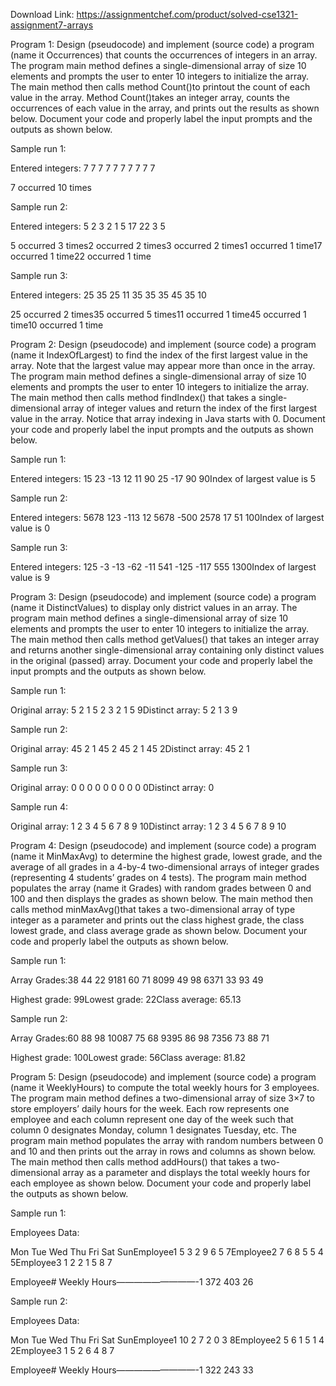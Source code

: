 Download Link: https://assignmentchef.com/product/solved-cse1321-assignment7-arrays
<br>



Program 1: Design (pseudocode) and implement (source code) a program (name it Occurrences) that counts the occurrences of integers in an array. The program main method defines a single-dimensional array of size 10 elements and prompts the user to enter 10 integers to initialize the array. The main method then calls method Count()to printout the count of each value in the array. Method Count()takes an integer array, counts the occurrences of each value in the array, and prints out the results as shown below. Document your code and properly label the input prompts and the outputs as shown below.

Sample run 1:

Entered integers: 7 7 7 7 7 7 7 7 7 7

7 occurred 10 times

Sample run 2:

Entered integers: 5 2 3 2 1 5 17 22 3 5

5 occurred 3 times2 occurred 2 times3 occurred 2 times1 occurred 1 time17 occurred 1 time22 occurred 1 time

Sample run 3:

Entered integers: 25 35 25 11 35 35 35 45 35 10

25 occurred 2 times35 occurred 5 times11 occurred 1 time45 occurred 1 time10 occurred 1 time

Program 2: Design (pseudocode) and implement (source code) a program (name it IndexOfLargest) to find the index of the first largest value in the array. Note that the largest value may appear more than once in the array. The program main method defines a single-dimensional array of size 10 elements and prompts the user to enter 10 integers to initialize the array. The main method then calls method findIndex() that takes a single-dimensional array of integer values and return the index of the first largest value in the array. Notice that array indexing in Java starts with 0. Document your code and properly label the input prompts and the outputs as shown below.

Sample run 1:

Entered integers: 15 23 -13 12 11 90 25 -17 90 90Index of largest value is 5

Sample run 2:

Entered integers: 5678 123 -113 12 5678 -500 2578 17 51 100Index of largest value is 0

Sample run 3:

Entered integers: 125 -3 -13 -62 -11 541 -125 -117 555 1300Index of largest value is 9

Program 3: Design (pseudocode) and implement (source code) a program (name it DistinctValues) to display only district values in an array. The program main method defines a single-dimensional array of size 10 elements and prompts the user to enter 10 integers to initialize the array. The main method then calls method getValues() that takes an integer array and returns another single-dimensional array containing only distinct values in the original (passed) array. Document your code and properly label the input prompts and the outputs as shown below.

Sample run 1:

Original array: 5 2 1 5 2 3 2 1 5 9Distinct array: 5 2 1 3 9

Sample run 2:

Original array: 45 2 1 45 2 45 2 1 45 2Distinct array: 45 2 1

Sample run 3:

Original array: 0 0 0 0 0 0 0 0 0 0Distinct array: 0

Sample run 4:

Original array: 1 2 3 4 5 6 7 8 9 10Distinct array: 1 2 3 4 5 6 7 8 9 10

Program 4: Design (pseudocode) and implement (source code) a program (name it MinMaxAvg) to determine the highest grade, lowest grade, and the average of all grades in a 4-by-4 two-dimensional arrays of integer grades (representing 4 students’ grades on 4 tests). The program main method populates the array (name it Grades) with random grades between 0 and 100 and then displays the grades as shown below. The main method then calls method minMaxAvg()that takes a two-dimensional array of type integer as a parameter and prints out the class highest grade, the class lowest grade, and class average grade as shown below. Document your code and properly label the outputs as shown below.

Sample run 1:

Array Grades:38 44 22 9181 60 71 8099 49 98 6371 33 93 49

Highest grade: 99Lowest grade: 22Class average: 65.13

Sample run 2:

Array Grades:60 88 98 10087 75 68 9395 86 98 7356 73 88 71

Highest grade: 100Lowest grade: 56Class average: 81.82

Program 5: Design (pseudocode) and implement (source code) a program (name it WeeklyHours) to compute the total weekly hours for 3 employees. The program main method defines a two-dimensional array of size 3×7 to store employers’ daily hours for the week. Each row represents one employee and each column represent one day of the week such that column 0 designates Monday, column 1 designates Tuesday, etc. The program main method populates the array with random numbers between 0 and 10 and then prints out the array in rows and columns as shown below. The main method then calls method addHours() that takes a two-dimensional array as a parameter and displays the total weekly hours for each employee as shown below. Document your code and properly label the outputs as shown below.

Sample run 1:

Employees Data:

Mon Tue Wed Thu Fri Sat SunEmployee1 5 3 2 9 6 5 7Employee2 7 6 8 5 5 4 5Employee3 1 2 2 1 5 8 7

Employee# Weekly Hours—————————-1 372 403 26

Sample run 2:

Employees Data:

Mon Tue Wed Thu Fri Sat SunEmployee1 10 2 7 2 0 3 8Employee2 5 6 1 5 1 4 2Employee3 1 5 2 6 4 8 7

Employee# Weekly Hours—————————-1 322 243 33


